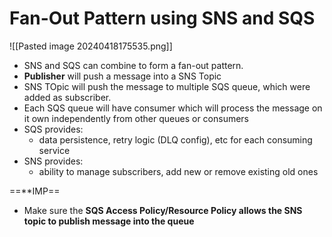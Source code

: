 

# Fan-Out Pattern using SNS and SQS

![[Pasted image 20240418175535.png]]
- SNS and SQS can combine to form a fan-out pattern.
- **Publisher** will push a message into a SNS Topic
- SNS TOpic will push the message to multiple SQS queue, which were added as subscriber.
- Each SQS queue will have consumer which will process the message on it own independently from other queues or consumers
-  SQS provides:
	- data persistence, retry logic (DLQ config), etc for each consuming service
- SNS provides:
	- ability to manage subscribers, add new or remove existing old ones

==**IMP==
- Make sure the **SQS Access Policy/Resource Policy allows the SNS topic to publish message into the queue**



